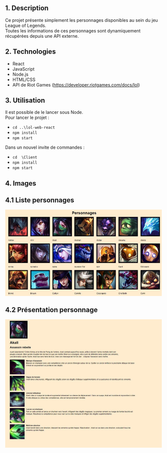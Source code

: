 ## 1. Description  

Ce projet présente simplement les personnages disponibles au sein du jeu League of Legends.  
Toutes les informations de ces personnages sont dynamiquement récupérées depuis une API externe.  

## 2. Technologies
- React
- JavaScript
- Node.js
- HTML/CSS
- API de Riot Games (https://developer.riotgames.com/docs/lol)

## 3. Utilisation  
Il est possible de le lancer sous Node.  
Pour lancer le projet :  
  - `cd ..\lol-web-react` 
  - `npm install`
  - `npm start`
 
 Dans un nouvel invite de commandes : 
  - `cd  \Client`
  - `npm install`
  - `npm start`

## 4. Images  


## 4.1 Liste personnages    
![Liste personnages](Content/Images/Liste_personnages.JPG)  

## 4.2 Présentation personnage  
![Presentation personnage](Content/Images/Presentation_personnage.JPG)  
